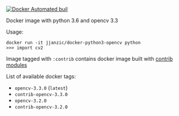 [![Docker Automated buil](https://img.shields.io/docker/automated/jjanzic/docker-python3-opencv.svg)]()

Docker image with python 3.6 and opencv 3.3

Usage:

    docker run -it jjanzic/docker-python3-opencv python
    >>> import cv2

Image tagged with `:contrib` contains docker image built with [contrib modules](https://github.com/opencv/opencv_contrib/)

List of available docker tags:

- `opencv-3.3.0` (`latest`)
- `contrib-opencv-3.3.0`
- `opencv-3.2.0`
- `contrib-opencv-3.2.0`
